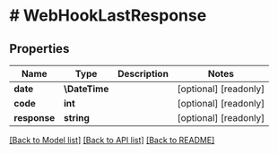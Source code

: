 # # WebHookLastResponse

## Properties

Name | Type | Description | Notes
------------ | ------------- | ------------- | -------------
**date** | **\DateTime** |  | [optional] [readonly]
**code** | **int** |  | [optional] [readonly]
**response** | **string** |  | [optional] [readonly]

[[Back to Model list]](../../README.md#models) [[Back to API list]](../../README.md#endpoints) [[Back to README]](../../README.md)
